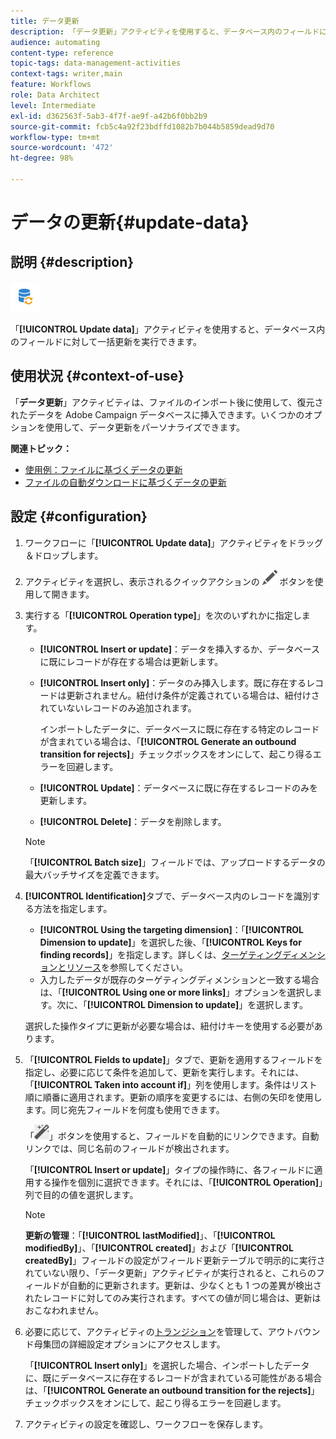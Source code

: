 ```yaml
---
title: データ更新
description: 「データ更新」アクティビティを使用すると、データベース内のフィールドに対して一括更新を実行できます。
audience: automating
content-type: reference
topic-tags: data-management-activities
context-tags: writer,main
feature: Workflows
role: Data Architect
level: Intermediate
exl-id: d362563f-5ab3-4f7f-ae9f-a42b6f0bb2b9
source-git-commit: fcb5c4a92f23bdffd1082b7b044b5859dead9d70
workflow-type: tm+mt
source-wordcount: '472'
ht-degree: 98%

---
```


# データの更新{#update-data}

## 説明 {#description}

![](assets/data_update.png)

「**[!UICONTROL Update data]**」アクティビティを使用すると、データベース内のフィールドに対して一括更新を実行できます。

## 使用状況 {#context-of-use}

「**データ更新**」アクティビティは、ファイルのインポート後に使用して、復元されたデータを Adobe Campaign データベースに挿入できます。いくつかのオプションを使用して、データ更新をパーソナライズできます。

**関連トピック：**

* [使用例：ファイルに基づくデータの更新](../../automating/using/update-database-file.md)
* [ファイルの自動ダウンロードに基づくデータの更新](../../automating/using/update-data-automatic-download.md)

## 設定 {#configuration}

1. ワークフローに「**[!UICONTROL Update data]**」アクティビティをドラッグ＆ドロップします。
1. アクティビティを選択し、表示されるクイックアクションの ![](assets/edit_darkgrey-24px.png) ボタンを使用して開きます。
1. 実行する「**[!UICONTROL Operation type]**」を次のいずれかに指定します。

   * **[!UICONTROL Insert or update]**：データを挿入するか、データベースに既にレコードが存在する場合は更新します。
   * **[!UICONTROL Insert only]**：データのみ挿入します。既に存在するレコードは更新されません。紐付け条件が定義されている場合は、紐付けされていないレコードのみ追加されます。

      インポートしたデータに、データベースに既に存在する特定のレコードが含まれている場合は、「**[!UICONTROL Generate an outbound transition for rejects]**」チェックボックスをオンにして、起こり得るエラーを回避します。

   * **[!UICONTROL Update]**：データベースに既に存在するレコードのみを更新します。
   * **[!UICONTROL Delete]**：データを削除します。

   >[!NOTE]
   >
   >「**[!UICONTROL Batch size]**」フィールドでは、アップロードするデータの最大バッチサイズを定義できます。

1. **[!UICONTROL Identification]**&#x200B;タブで、データベース内のレコードを識別する方法を指定します。

   * **[!UICONTROL Using the targeting dimension]**：「**[!UICONTROL Dimension to update]**」を選択した後、「**[!UICONTROL Keys for finding records]**」を指定します。詳しくは、[ターゲティングディメンションとリソース](../../automating/using/query.md#targeting-dimensions-and-resources)を参照してください。
   * 入力したデータが既存のターゲティングディメンションと一致する場合は、「**[!UICONTROL Using one or more links]**」オプションを選択します。次に、「**[!UICONTROL Dimension to update]**」を選択します。

   選択した操作タイプに更新が必要な場合は、紐付けキーを使用する必要があります。

1. 「**[!UICONTROL Fields to update]**」タブで、更新を適用するフィールドを指定し、必要に応じて条件を追加して、更新を実行します。それには、「**[!UICONTROL Taken into account if]**」列を使用します。条件はリスト順に順番に適用されます。更新の順序を変更するには、右側の矢印を使用します。同じ宛先フィールドを何度も使用できます。

   「![](assets/wkf_magic_wand-24px.png)」ボタンを使用すると、フィールドを自動的にリンクできます。自動リンクでは、同じ名前のフィールドが検出されます。

   「**[!UICONTROL Insert or update]**」タイプの操作時に、各フィールドに適用する操作を個別に選択できます。それには、「**[!UICONTROL Operation]**」列で目的の値を選択します。

   >[!NOTE]
   >
   >**更新の管理**：「**[!UICONTROL lastModified]**」、「**[!UICONTROL modifiedBy]**」、「**[!UICONTROL created]**」および「**[!UICONTROL createdBy]**」フィールドの設定がフィールド更新テーブルで明示的に実行されていない限り、「データ更新」アクティビティが実行されると、これらのフィールドが自動的に更新されます。更新は、少なくとも 1 つの差異が検出されたレコードに対してのみ実行されます。すべての値が同じ場合は、更新はおこなわれません。

1. 必要に応じて、アクティビティの[トランジション](../../automating/using/activity-properties.md)を管理して、アウトバウンド母集団の詳細設定オプションにアクセスします。

   「**[!UICONTROL Insert only]**」を選択した場合、インポートしたデータに、既にデータベースに存在するレコードが含まれている可能性がある場合は、「**[!UICONTROL Generate an outbound transition for the rejects]**」チェックボックスをオンにして、起こり得るエラーを回避します。

1. アクティビティの設定を確認し、ワークフローを保存します。
